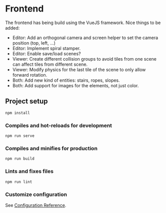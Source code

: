 # Frontend

The frontend has being build using the VueJS framework. Nice things to be added:

- Editor: Add an orthogonal camera and screen helper to set the camera position (top, left, ...)
- Editor: Implement spiral stamper.
- Editor: Enable save/load scenes?
- Viewer: Create different collision groups to avoid tiles from one scene can affect tiles from different scene.
- Viewer: Modify physics for the last tile of the scene to only allow forward rotation.
- Both: Add new kind of entities: stairs, ropes, slopes.
- Both: Add support for images for the elements, not just color.


## Project setup
```
npm install
```

### Compiles and hot-reloads for development
```
npm run serve
```

### Compiles and minifies for production
```
npm run build
```

### Lints and fixes files
```
npm run lint
```

### Customize configuration
See [Configuration Reference](https://cli.vuejs.org/config/).
